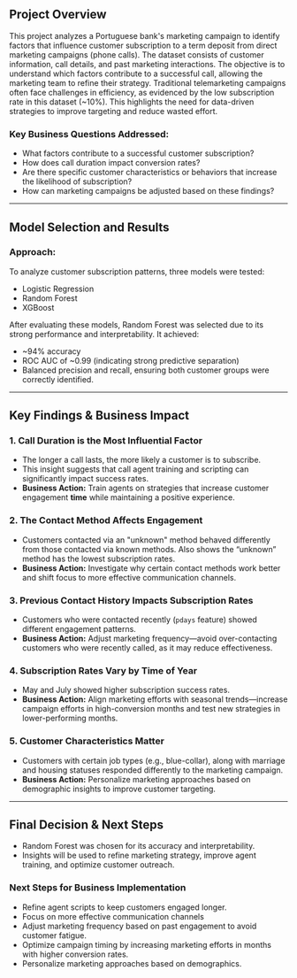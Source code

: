 ## **Project Overview**

This project analyzes a Portuguese bank's marketing campaign to identify factors that influence customer subscription to a term deposit from direct marketing campaigns (phone calls). The dataset consists of customer information, call details, and past marketing interactions. The objective is to understand which factors contribute to a successful call, allowing the marketing team to refine their strategy. Traditional telemarketing campaigns often face challenges in efficiency, as evidenced by the low subscription rate in this dataset (\~10%). This highlights the need for data-driven strategies to improve targeting and reduce wasted effort.

### **Key Business Questions Addressed:**

* What factors contribute to a successful customer subscription?  
* How does call duration impact conversion rates?  
* Are there specific customer characteristics or behaviors that increase the likelihood of subscription?  
* How can marketing campaigns be adjusted based on these findings?

---

## **Model Selection and Results**

### **Approach:**

To analyze customer subscription patterns, three models were tested:

* Logistic Regression  
* Random Forest  
* XGBoost

After evaluating these models, Random Forest was selected due to its strong performance and interpretability. It achieved:

* \~94% accuracy  
* ROC AUC of \~0.99 (indicating strong predictive separation)  
* Balanced precision and recall, ensuring both customer groups were correctly identified.

---

## **Key Findings & Business Impact**

### **1\. Call Duration is the Most Influential Factor**

* The longer a call lasts, the more likely a customer is to subscribe.  
* This insight suggests that call agent training and scripting can significantly impact success rates.  
* **Business Action:** Train agents on strategies that increase customer engagement **time** while maintaining a positive experience.

### **2\. The Contact Method Affects Engagement**

* Customers contacted via an "unknown" method behaved differently from those contacted via known methods.  Also shows the “unknown” method has the lowest subscription rates.  
* **Business Action:** Investigate why certain contact methods work better and shift focus to more effective communication channels.

### **3\. Previous Contact History Impacts Subscription Rates**

* Customers who were contacted recently (`pdays` feature) showed different engagement patterns.  
* **Business Action:** Adjust marketing frequency—avoid over-contacting customers who were recently called, as it may reduce effectiveness.

### **4\. Subscription Rates Vary by Time of Year**

* May and July showed higher subscription success rates.  
* **Business Action:** Align marketing efforts with seasonal trends—increase campaign efforts in high-conversion months and test new strategies in lower-performing months.

### **5\. Customer Characteristics Matter**

* Customers with certain job types (e.g., blue-collar), along with marriage and housing statuses responded differently to the marketing campaign.  
* **Business Action:** Personalize marketing approaches based on demographic insights to improve customer targeting.

---

## **Final Decision & Next Steps**

* Random Forest was chosen for its accuracy and interpretability.  
* Insights will be used to refine marketing strategy, improve agent training, and optimize customer outreach.

### **Next Steps for Business Implementation**

* Refine agent scripts to keep customers engaged longer.  
* Focus on more effective communication channels  
* Adjust marketing frequency based on past engagement to avoid customer fatigue.  
* Optimize campaign timing by increasing marketing efforts in months with higher conversion rates.  
* Personalize marketing approaches based on demographics.

